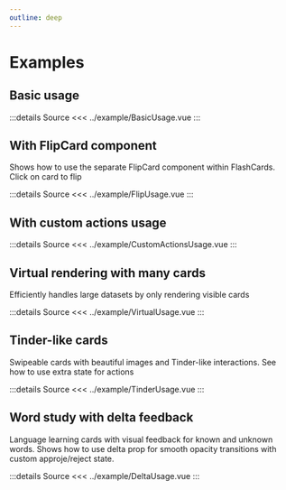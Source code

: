 ```yaml
---
outline: deep
---
```


<script setup>
import BasicUsage from '../example/BasicUsage.vue'
import FlipUsage from '../example/FlipUsage.vue'
import CustomActionsUsage from '../example/CustomActionsUsage.vue'
import VirtualUsage from '../example/VirtualUsage.vue'
import TinderUsage from '../example/TinderUsage.vue'
import DeltaUsage from '../example/DeltaUsage.vue'
</script>

# Examples

## Basic usage

<ClientOnly>
  <BasicUsage />
</ClientOnly>

:::details Source
<<< ../example/BasicUsage.vue
:::

## With FlipCard component

Shows how to use the separate FlipCard component within FlashCards. Click on card to flip

<ClientOnly>
  <FlipUsage />
</ClientOnly>

:::details Source
<<< ../example/FlipUsage.vue
:::

## With custom actions usage

<ClientOnly>
  <CustomActionsUsage />
</ClientOnly>

:::details Source
<<< ../example/CustomActionsUsage.vue
:::

## Virtual rendering with many cards

Efficiently handles large datasets by only rendering visible cards

<ClientOnly>
  <VirtualUsage />
</ClientOnly>

:::details Source
<<< ../example/VirtualUsage.vue
:::

## Tinder-like cards

Swipeable cards with beautiful images and Tinder-like interactions.
See how to use extra state for actions

<ClientOnly>
  <TinderUsage />
</ClientOnly>

:::details Source
<<< ../example/TinderUsage.vue
:::

## Word study with delta feedback

Language learning cards with visual feedback for known and unknown words.
Shows how to use delta prop for smooth opacity transitions with custom approje/reject state.

<ClientOnly>
  <DeltaUsage />
</ClientOnly>

:::details Source
<<< ../example/DeltaUsage.vue
:::
